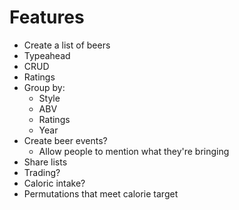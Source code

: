 # Features

- Create a list of beers 
- Typeahead
- CRUD
- Ratings
- Group by:
  - Style
  - ABV
  - Ratings
  - Year
- Create beer events?
  - Allow people to mention what they're bringing
- Share lists
- Trading?
- Caloric intake?
- Permutations that meet calorie target

